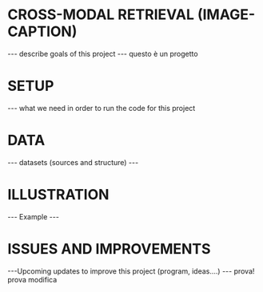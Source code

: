 # CROSS-MODAL RETRIEVAL (IMAGE-CAPTION)
--- describe goals of this project ---
questo è un progetto
# SETUP
--- what we need in order to run the code for this project
# DATA
--- datasets (sources and structure) ---
# ILLUSTRATION
--- Example ---
# ISSUES AND IMPROVEMENTS
---Upcoming updates to improve this project (program, ideas....) ---
prova!
prova modifica